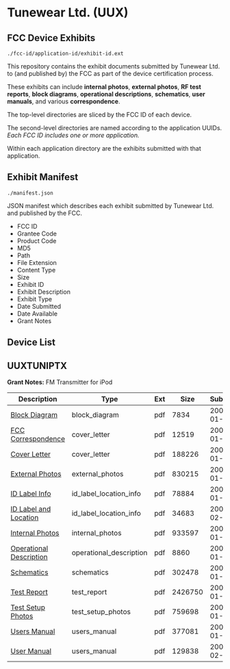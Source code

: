 # Tunewear Ltd. (UUX)
## FCC Device Exhibits

```
./fcc-id/application-id/exhibit-id.ext
```

This repository contains the exhibit documents submitted by Tunewear Ltd. to (and published by) the FCC as part of the device certification process.

These exhibits can include **internal photos**, **external photos**, **RF test reports**, **block diagrams**, **operational descriptions**, **schematics**, **user manuals**, and various **correspondence**.

The top-level directories are sliced by the FCC ID of each device.

The second-level directories are named according to the application UUIDs. *Each FCC ID includes one or more application.*

Within each application directory are the exhibits submitted with that application. 

## Exhibit Manifest

```
./manifest.json
```

JSON manifest which describes each exhibit submitted by Tunewear Ltd. and published by the FCC.

- FCC ID
- Grantee Code
- Product Code
- MD5
- Path
- File Extension
- Content Type
- Size
- Exhibit ID
- Exhibit Description
- Exhibit Type
- Date Submitted
- Date Available
- Grant Notes

## Device List
## UUXTUNIPTX
**Grant Notes:** FM Transmitter for iPod

| Description | Type | Ext | Size | Submitted | Available |
| ----------- | ---- | --- | ---- | --------- | --------- |
| [Block Diagram](UUXTUNIPTX/69e0f97d33e7a2da871d800075256dfa/744813.pdf) | block_diagram | pdf | 7834 | 2007-01-08 | 2007-01-08 |
| [FCC Correspondence](UUXTUNIPTX/69e0f97d33e7a2da871d800075256dfa/744818.pdf) | cover_letter | pdf | 12519 | 2007-01-08 | 2007-01-08 |
| [Cover Letter](UUXTUNIPTX/69e0f97d33e7a2da871d800075256dfa/744822.pdf) | cover_letter | pdf | 188226 | 2007-01-08 | 2007-01-08 |
| [External Photos](UUXTUNIPTX/69e0f97d33e7a2da871d800075256dfa/744815.pdf) | external_photos | pdf | 830215 | 2007-01-08 | 2007-01-08 |
| [ID Label Info](UUXTUNIPTX/69e0f97d33e7a2da871d800075256dfa/744816.pdf) | id_label_location_info | pdf | 78884 | 2007-01-08 | 2007-01-08 |
| [ID Label and Location](UUXTUNIPTX/69e0f97d33e7a2da871d800075256dfa/758900.pdf) | id_label_location_info | pdf | 34683 | 2007-02-14 | 2007-01-08 |
| [Internal Photos](UUXTUNIPTX/69e0f97d33e7a2da871d800075256dfa/735309.pdf) | internal_photos | pdf | 933597 | 2007-01-08 | 2007-01-08 |
| [Operational Description](UUXTUNIPTX/69e0f97d33e7a2da871d800075256dfa/744819.pdf) | operational_description | pdf | 8860 | 2007-01-08 | 2007-01-08 |
| [Schematics](UUXTUNIPTX/69e0f97d33e7a2da871d800075256dfa/744814.pdf) | schematics | pdf | 302478 | 2007-01-08 | 2007-01-08 |
| [Test Report](UUXTUNIPTX/69e0f97d33e7a2da871d800075256dfa/744812.pdf) | test_report | pdf | 2426750 | 2007-01-08 | 2007-01-08 |
| [Test Setup Photos](UUXTUNIPTX/69e0f97d33e7a2da871d800075256dfa/735312.pdf) | test_setup_photos | pdf | 759698 | 2007-01-08 | 2007-01-08 |
| [Users Manual](UUXTUNIPTX/69e0f97d33e7a2da871d800075256dfa/744821.pdf) | users_manual | pdf | 377081 | 2007-01-08 | 2007-01-08 |
| [User Manual](UUXTUNIPTX/69e0f97d33e7a2da871d800075256dfa/758899.pdf) | users_manual | pdf | 129838 | 2007-02-14 | 2007-01-08 |
